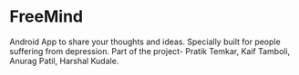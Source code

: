 # FreeMind
Android App to share your thoughts and ideas.
Specially built for people suffering from depression.
Part of the project- Pratik Temkar, Kaif Tamboli, Anurag Patil, Harshal Kudale.

